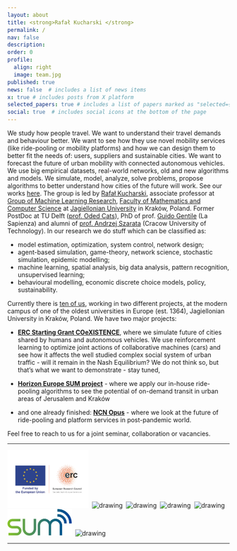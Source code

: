 ```yaml
---
layout: about
title: <strong>Rafał Kucharski </strong>
permalink: /
nav: false
description: 
order: 0
profile:
  align: right
  image: team.jpg
published: true
news: false  # includes a list of news items
x: true # includes posts from X platform
selected_papers: true # includes a list of papers marked as "selected={true}"
social: true  # includes social icons at the bottom of the page
---
```


We study how people travel. We want to understand their travel demands and behaviour better. We want to see how they use novel mobility services (like ride-pooling or mobility platforms) and how we can design them to better fit the needs of: users, suppliers and sustainable cities. We want to forecast the future of urban mobility with connected autonomous vehicles. We use big empirical datasets, real-world networks, old and new algorithms and models. We simulate, model, analyze, solve problems, propose algorithms to better understand how cities of the future will work. See our works [here](/papers). The group is led by [Rafał Kucharski](/research/rafal_kucharski/), associate professor at [Group of Machine Learning Research](https://gmum.net), [Faculty of Mathematics and Computer Science](https://matinf.uj.edu.pl/en_GB/start) at [Jagiellonian University](https://en.uj.edu.pl/en_GB) in Kraków, Poland. Former PostDoc at TU Delft ([prof. Oded Cats](https://www.tudelft.nl/citg/over-faculteit/afdelingen/transport-planning/staff/persoonlijke-paginas/cats-o)), PhD of prof. [Guido Gentile](https://www.dicea.uniroma1.it/users/guidogentileuniroma1it) (La Sapienza) and alumni of [prof. Andrzej Szarata](http://www.kst.pk.edu.pl/index.php/pracownik/?pracownik=715) (Cracow University of Technology). In our research we do stuff which can be classified as:

* model estimation, optimization, system control, network design;
* agent-based simulation, game-theory, network science, stochastic simulation, epidemic modelling;
* machine learning, spatial analysis, big data analysis, pattern recognition, unsupervised learning;
* behavioural modelling, economic discrete choice models, policy, sustainability.

Currently there is [ten of us](/group), working in two different projects, at the modern campus of one of the oldest universities in Europe (est. 1364), Jagiellonian University in Kraków, Poland. We have two major projects:

* **[ERC Starting Grant COeXISTENCE](/COeXISTENCE)**, where we simulate future of cities shared by humans and autonomous vehicles. We use reinforcement learning to optimize joint actions of collaborative machines (cars) and see how it affects the well studied complex social system of urban traffic - will it remain in the Nash Equilibrium? We do not think so, but that’s what we want to demonstrate - stay tuned,
* **[Horizon Europe SUM project](/research/SUM)** - where we apply our in-house ride-pooling algorithms to see the potential of on-demand transit in urban areas of Jerusalem and Kraków

* and one already finished: **[NCN Opus](/research/g_1_OPUS)** - where we look at the future of ride-pooling and platform services in post-pandemic world.

Feel free to reach to us for a joint seminar, collaboration or vacancies.



---


<img src="/./assets/img/LOGO-ERC.jpg" alt="drawing" height="130"/>&nbsp;&nbsp;<img src="/./assets/img/logo_NCN.png" alt="drawing" height="130"/>&nbsp;&nbsp;<img src="/./assets/img/UJ.jpeg" alt="drawing" width="130"/>&nbsp;&nbsp;<img src="/assets/img/logo.jpg" alt="drawing" height="60"/>&nbsp;&nbsp;<img src="/assets/img/iduj.png" alt="drawing" height="60"/>&nbsp;&nbsp;<img src="/./assets/img/0964_SUM_LOGO_RGB_HR.jpg" alt="drawing" height="60"/>&nbsp;&nbsp;<img src="/./assets/img/logo_kwadrat.jpg" alt="drawing" height="130"/>

---

